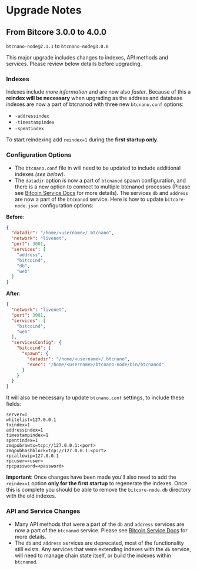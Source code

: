 # Upgrade Notes

## From Bitcore 3.0.0 to 4.0.0

`btcnano-node@2.1.1` to `btcnano-node@3.0.0`

This major upgrade includes changes to indexes, API methods and services. Please review below details before upgrading.

### Indexes

Indexes include *more information* and are now also *faster*. Because of this a **reindex will be necessary** when upgrading as the address and database indexes are now a part of btcnanod with three new `btcnano.conf` options:
- `-addressindex`
- `-timestampindex`
- `-spentindex`

To start reindexing add `reindex=1` during the **first startup only**.

### Configuration Options

- The `btcnano.conf` file in will need to be updated to include additional indexes *(see below)*.
- The `datadir` option is now a part of `btcnanod` spawn configuration, and there is a new option to connect to multiple btcnanod processes (Please see [Bitcoin Service Docs](services/bitcoind.md) for more details). The services `db` and `address` are now a part of the `btcnanod` service. Here is how to update `bitcore-node.json` configuration options:

**Before**:
```json
{
  "datadir": "/home/<username>/.btcnano",
  "network": "livenet",
  "port": 3001,
  "services": [
    "address",
    "bitcoind",
    "db",
    "web"
  ]
}
```

**After**:
```json
{
  "network": "livenet",
  "port": 3001,
  "services": [
    "bitcoind",
    "web"
  ],
  "servicesConfig": {
    "bitcoind": {
      "spawn": {
        "datadir": "/home/<username>/.btcnano",
        "exec": "/home/<username>/btcnano-node/bin/btcnanod"
      }
    }
  }
}
```

It will also be necessary to update `btcnano.conf` settings, to include these fields:
```
server=1
whitelist=127.0.0.1
txindex=1
addressindex=1
timestampindex=1
spentindex=1
zmqpubrawtx=tcp://127.0.0.1:<port>
zmqpubhashblock=tcp://127.0.0.1:<port>
rpcallowip=127.0.0.1
rpcuser=<user>
rpcpassword=<password>
```

**Important**: Once changes have been made you'll also need to add the `reindex=1` option **only for the first startup** to regenerate the indexes. Once this is complete you should be able to remove the `bitcore-node.db` directory with the old indexes.

### API and Service Changes
- Many API methods that were a part of the `db` and `address` services are now a part of the `btcnanod` service. Please see [Bitcoin Service Docs](services/bitcoind.md) for more details.
- The `db` and `address` services are deprecated, most of the functionality still exists. Any services that were extending indexes with the `db` service, will need to manage chain state itself, or build the indexes within `btcnanod`.
